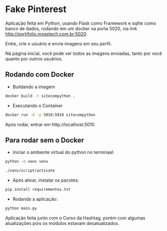 # Fake Pinterest

Aplicação feita em Python, usando Flask como Framework e sqlite como banco de dados, rodando em um docker na porta 5020, via link http://portifolio.mosetech.com.br:5020. 

Entre, crie o usuário e envie imagens em seu perfil. 

Ná página inicial, você pode ver todos as imagens enviadas, tanto por você quanto por outros usuários.

## Rodando com Docker

- Buildando a imagem

```bash
docker build -t sitecompython .
```

- Executando o Container

```bash
docker run -d -p 5010:5010 sitecompython
```

Após rodar, entrar em http://localhost:5010 

## Para rodar sem o Docker

- Iniciar o ambiente virtual do python no terminaal:

```bash
python -m venv venv
```
```bash
./venv/script/activate
```

- Após ativar, instalar os pacotes:

```bash
pip install requirementes.txt
```

- Rodando a aplicação:

```bash
python main.py
```

Aplicação feita junto com o Curso da Hashtag, porém com algumas atualizações pois os módulos estavam desatualizados.


